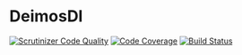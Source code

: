 # DeimosDI

[![Scrutinizer Code Quality](https://scrutinizer-ci.com/g/REZ1DENT3/DeimosDI/badges/quality-score.png?b=master)](https://scrutinizer-ci.com/g/REZ1DENT3/DeimosDI/?branch=master)
[![Code Coverage](https://scrutinizer-ci.com/g/REZ1DENT3/DeimosDI/badges/coverage.png?b=master)](https://scrutinizer-ci.com/g/REZ1DENT3/DeimosDI/?branch=master)
[![Build Status](https://scrutinizer-ci.com/g/REZ1DENT3/DeimosDI/badges/build.png?b=master)](https://scrutinizer-ci.com/g/REZ1DENT3/DeimosDI/build-status/master)
